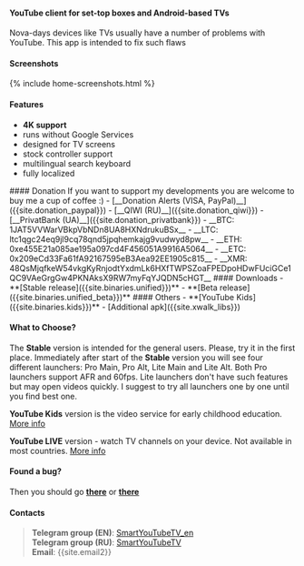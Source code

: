 #### YouTube client for set-top boxes and Android-based TVs

Nova-days devices like TVs usually have a number of problems with YouTube. This app is intended to fix such flaws

#### Screenshots
{% include home-screenshots.html %}

#### Features
- **4K support**
- runs without Google Services
- designed for TV screens
- stock controller support
- multilingual search keyboard
- fully localized

<a name="donation-section"/>
#### Donation
If you want to support my developments you are welcome to buy me a cup of coffee :)
 <!-- * [__PayPal__]({{site.donation_paypal2}}) -->
 - [__Donation Alerts (VISA, PayPal)__]({{site.donation_paypal}})
 - [__QIWI (RU)__]({{site.donation_qiwi}})
 - [__PrivatBank (UA)__]({{site.donation_privatbank}})
 - __BTC: 1JAT5VVWarVBkpVbNDn8UA8HXNdrukuBSx__
 - __LTC: ltc1qgc24eq9jl9cq78qnd5jpqhemkajg9vudwyd8pw__
 - __ETH: 0xe455E21a085ae195a097cd4F456051A9916A5064__
 - __ETC: 0x209eCd33Fa61fA92167595eB3Aea92EE1905c815__
 - __XMR: 48QsMjqfkeW54vkgKyRnjodtYxdmLk6HXfTWPSZoaFPEDpoHDwFUciGCe1QC9VAeGrgGw4PKNAksX9RW7myFqYJQDN5cHGT__

<a name="releases-section"/>
#### Downloads
- **[Stable release]({{site.binaries.unified}})**
- **[Beta release]({{site.binaries.unified_beta}})**   

<a name="source-code-section"/>
#### Others
- **[YouTube Kids]({{site.binaries.kids}})**
<!-- - [YouTube LIVE]({{site.binaries.Live}})   -->
<!-- - **[Source code](https://github.com/yuliskov/SmartYouTubeTV)** -->
- [Additional apk]({{site.xwalk_libs}})
<!-- - [MiTV2 version]({{site.binaries.MiTV2}})   -->
<!-- - [MysteryTV version]({{site.binaries.MiTV2}})   -->
<!-- - [All releases](https://github.com/yuliskov/SmartYouTubeTV/releases)   -->

#### What to Choose?
The **Stable** version is intended for the general users. Please, try it in the first place. 
Immediately after start of the **Stable** version you will see four different launchers: Pro Main, Pro Alt, Lite Main and Lite Alt. Both Pro launchers support AFR and 60fps. Lite launchers don't have such features but may open videos quickly. I suggest to try all launchers one by one until you find best one.

**YouTube Kids** version is the video service for early childhood education. [More info](https://kids.youtube.com)

**YouTube LIVE** version - watch TV channels on your device. Not available in most countries. [More info](https://tv.youtube.com)

<!-- **MiTV2** and **Mystery** versions primarily intended for the specific device users but you may try them too. -->

<!-- **Additional apk** - video output engines. Used in 1080 Alt and 4K Alt versions. Download is needed only in case when main app can't do it automatically. -->

#### Found a bug?
Then you should go __[there](https://github.com/yuliskov/SmartYouTubeTV/issues)__ or __[there](http://t.me/SmartYouTubeTV_en)__

<!-- #### Contributors
 * __[WolfganP](https://github.com/WolfganP)__ (README)
 * __[javierpz](https://github.com/javierpz)__ (cast fix)
 * __[TheRMaverick](https://github.com/TheRMaverick)__ (German language)
 * __[Maikell84](https://github.com/Maikell84)__ (misc fixes) -->

<!-- #### Developer
- **[yuliskov](https://github.com/yuliskov)** -->

#### Contacts
> __Telegram group (EN)__: [SmartYouTubeTV_en](http://t.me/SmartYouTubeTV_en)  
> __Telegram group (RU)__: [SmartYouTubeTV](http://t.me/SmartYouTubeTV)  
> __Email__: {{site.email2}}  